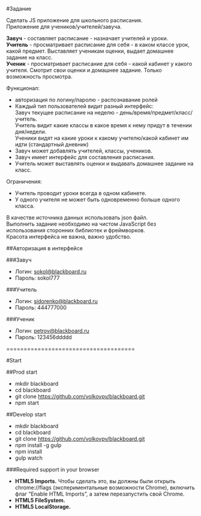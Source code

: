 #Задание  

Сделать JS приложение для школьного расписания.  
Приложение для учеников/учителей/завуча.

**Завуч** - составляет расписание - назначает учителей и уроки.  
**Учитель** - просматривает расписание для себя - в каком классе урок, какой предмет. Выставляет ученикам оценки, выдает домашнее задание на класс.  
**Ученик** - просматривает расписание для себя - какой кабинет у какого учителя. Смотрит свои оценки и домашнее задание. Только возможность просмотра.  

Функционал:  

- авторизация по логину/паролю - распознавание ролей  
- Каждый тип пользователей видит разный интерфейс:   
    Завуч текущее расписание на неделю - день/время/предмет/класс/учитель.  
    Учитель видит какие классы в какое время к нему придут в течении дня/недели.  
    Ученики видят на какие уроки к какому учителю/какой кабинет им идти (стандартный дневник)  
- Завуч может добавлять учителей, классы, учеников.
- Завуч имеет интерфейс для составления расписания.
- Учитель может выставлять оценки и выдавать домашнее задание на класс.

Ограничения:

- Учитель проводит уроки всегда в одном кабинете. 
- У одного учителя не может быть одновременно больше одного класса.

В качестве источника данных использовать json файл.  
Выполнить задание необходимо на чистом JavaScript без использования сторонних библиотек и фреймворков.  
Красота интерфейса не важна, важно удобство.  
  
##Авторизация в интерфейсе  
  
###Завуч  
- Логин: sokol@blackboard.ru  
- Пароль: sokol777  
  
###Учитель  
- Логин: sidorenko@blackboard.ru  
- Пароль: 444777000  
  
###Ученик  
- Логин: petrov@blackboard.ru  
- Пароль: 123456ddddd  
  
=====================================
    
#Start  
  
##Prod start  
- mkdir blackboard  
- cd blackboard  
- git clone https://github.com/volkovpv/blackboard.git  
- npm start  
  
##Develop start  
- mkdir blackboard  
- cd blackboard  
- git clone https://github.com/volkovpv/blackboard.git  
- npm install -g gulp  
- npm install    
- gulp watch  
  
###Required support in your browser  
- **HTML5 Imports.** Чтобы сделать это, вы должны были открыть chrome://flags (экспериментальные возможности Chrome), включить флаг “Enable HTML Imports”, а затем перезапустить свой ​​Chrome.  
- **HTML5 FileSystem.** 
- **HTML5 LocalStorage.** 
